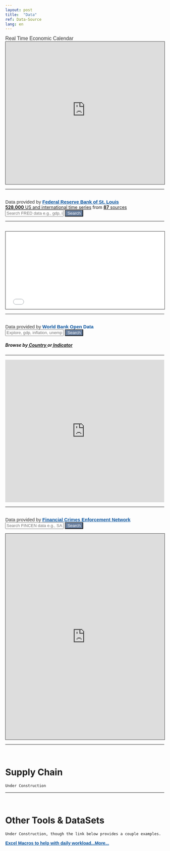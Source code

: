 ```yaml
---
layout: post
title:  "Data"
ref: Data-Source
lang: en
---
```


<div class="poweredBy" style="font-family: Arial, Helvetica, sans-serif;">
  <span style="font-size: 16px;color: #333333;text-decoration: none;">Real Time Economic Calendar</span>
</div>    
<iframe style="border: 1px solid #333333" scrolling="yes" src="https://global-premium.econoday.com/byweek.asp?cust=global-premium" width="100%" height="450" frameborder="0" allowtransparency="true" marginwidth="0" marginheight="0"></iframe><div class="poweredBy" style="font-family: Arial, Helvetica, sans-serif;" align="right"><span style="font-size: 10px;color: #333333;text-decoration: none;" align="right"></span></div>
<hr>
<br />

<div class="poweredBy" style="font-family: Arial, Helvetica, sans-serif;"><span style="font-size: 15px;color: #333333;text-decoration: none;">Data provided by <a href="https://fred.stlouisfed.org/" rel="nofollow" target="_blank" style="font-size: 15px;color: #06529D; font-weight: bold;" class="underline_link" align="right">Federal Reserve Bank of St. Louis</a></span></div>

<div class="proj-box-format">
  <div class="col-xs-12" id="fred-homepage-bluebox" style="padding-left: 0; padding-right: 0;">
    <div class="col-xs-12" style="padding-left: 0; padding-right: 0;">
        <div class="col-xs-12 col-sm-4 col-sm-push-8 text-right" style="padding-right: 1em;"></div>
        <div class="col-xs-12" style="padding-left: 0; padding-right: 0;">
            <div id="fred-homepage-description" class="hidden-xs col-sm-12 text-center">
              <a href="https://fred.stlouisfed.org/tags/series"><strong>528,000</strong> US and international time series</a> from <a href="https://fred.stlouisfed.org/sources"><strong>87</strong> sources</a>
            </div>
        </div>
        <div class="col-xs-12 col-sm-10 col-sm-offset-1">
           <form action="https://fred.stlouisfed.org/search?st=&404-search-button=Search" method="GET">
              <input type="text" id="search" name="st" placeholder="Search FRED data e.g., gdp, inflation, unemployment">
                <button type="submit" id="submit" style="background-color:#687f9f;color:white">Search</button>
            </form>
        </div>
    </div>
</div>
  <hr>

<br />
  <meta content="width=device-width, initial-scale=1.0" name="viewport">
  <iframe style="border: 1px solid #333333; overflow: hidden; width: 100%; height: 245px;" src="//research.stlouisfed.org/fred-glance-widget.php" height="450" width="100%" frameborder="0" scrolling="yes"></iframe>
<hr>
<br />

<div class="poweredBy" style="font-family: Arial, Helvetica, sans-serif;"><span style="font-size: 15px;color: #333333;text-decoration: none;">Data provided by <a rel="nofollow" target="_blank" style="font-size: 15px;color: #06529D; font-weight: bold;" class="underline_link" align="right">World Bank Open Data</a></span></div>

<div class="col-xs-15 col-sm-13 col-sm-offset-2">
  <form action="https://databank.worldbank.org/data/databases/page/1/orderby/popularity/direction/desc?qterm=&404-search-button=Search" method="GET">
    <input type="text" id="search" name="qterm" placeholder="Explore, gdp, inflation, unemployment">
    <button type="submit" id="submit" style="background-color:#687f9f;color:white"> Search </button>
  </form>
  <h5 data-reactid=""><span data-reactid="">Browse by</span><a class="country" href="https://data.worldbank.org/country" data-reactid=""><span data-reactid=""> Country </span></a><span data-reactid="">or</span><a href="https://data.worldbank.org/indicator" data-reactid=""><span data-reactid=""> Indicator</span></a></h5>
</div>

<hr>

<iframe src="https://data.worldbank.org/share/widget?end=2013&indicators=EN.ATM.CO2E.KT&locations=1W&start=1960&view=chart" width='100%' height='450' frameBorder='0' ></iframe>
<hr>

<br />
<div class="poweredBy" style="font-family: Arial, Helvetica, sans-serif;"><span style="font-size: 15px;color: #333333;text-decoration: none;">Data provided by <a href="https://www.fincen.gov/" rel="nofollow" target="_blank" style="font-size: 15px;color: #06529D; font-weight: bold;" class="underline_link" align="right">Financial Crimes Enforcement Network</a></span></div>
<div class="col-xs-12 col-sm-10 col-sm-offset-1">
           <form action="https://www.fincen.gov/search/node?keys=&404-search-button=Search" method="GET">
              <input type="text" id="search" name="keys" placeholder="Search FINCEN data e.g., SARS, fraud, insurance">
                <button type="submit" id="submit" style="background-color:#687f9f;color:white">Search</button>
            </form>
        </div>
<iframe style="border: 1px solid #333333" scrolling="yes" src="https://www.fincen.gov/fcn/Reports/SARStats&output=embed" width="100%" height="650" frameborder="0" allowtransparency="true" marginwidth="0" marginheight="0"></iframe><div class="poweredBy" style="font-family: Arial, Helvetica, sans-serif;" align="right"><span style="font-size: 10px;color: #333333;text-decoration: none;" align="right"></span></div>
<hr>

<br /> 
<h1 class="section-front-header-module__title">Supply Chain</h1>

    Under Construction

<hr>
<br />
<h1 class="section-front-header-module__title">Other Tools & DataSets</h1>

    Under Construction, though the link below provides a couple examples.
    
<div class="poweredBy" style="font-family: Arial, Helvetica, sans-serif;"><span style="font-size: 15px;color: #333333;text-decoration: none;"><a href="https://github.com/LuisFRoch/Excel-Tools/tree/master/_Excel-Files" rel="nofollow" target="_blank" style="font-size: 14px;color: #06529D; font-weight: bold;" class="underline_link" align="right">Excel Macros to help with daily workload...More...</a></span></div>

